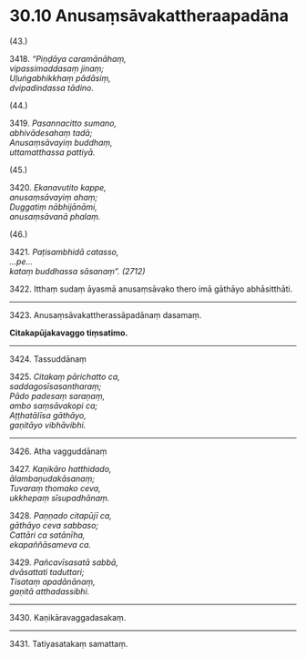 # 30.10 Anusaṃsāvakattheraapadāna

(43.)

3418\. _“Piṇḍāya caramānāhaṃ,_  
_vipassimaddasaṃ jinaṃ;_  
_Uḷuṅgabhikkhaṃ pādāsiṃ,_  
_dvipadindassa tādino._  

(44.)

3419\. _Pasannacitto sumano,_  
_abhivādesahaṃ tadā;_  
_Anusaṃsāvayiṃ buddhaṃ,_  
_uttamatthassa pattiyā._  

(45.)

3420\. _Ekanavutito kappe,_  
_anusaṃsāvayiṃ ahaṃ;_  
_Duggatiṃ nābhijānāmi,_  
_anusaṃsāvanā phalaṃ._  

(46.)

3421\. _Paṭisambhidā catasso,_  
_…pe…_  
_kataṃ buddhassa sāsanaṃ”. (2712)_  

3422\. Itthaṃ sudaṃ āyasmā anusaṃsāvako thero imā gāthāyo abhāsitthāti.

---

3423\. Anusaṃsāvakattherassāpadānaṃ dasamaṃ.

**Citakapūjakavaggo tiṃsatimo.**

---

3424\. Tassuddānaṃ

3425\. _Citakaṃ pārichatto ca,_  
_saddagosīsasantharaṃ;_  
_Pādo padesaṃ saraṇaṃ,_  
_ambo saṃsāvakopi ca;_  
_Aṭṭhatālīsa gāthāyo,_  
_gaṇitāyo vibhāvibhi._  

---

3426\. Atha vagguddānaṃ

3427\. _Kaṇikāro hatthidado,_  
_ālambaṇudakāsanaṃ;_  
_Tuvaraṃ thomako ceva,_  
_ukkhepaṃ sīsupadhānaṃ._  

3428\. _Paṇṇado citapūjī ca,_  
_gāthāyo ceva sabbaso;_  
_Cattāri ca satānīha,_  
_ekapaññāsameva ca._  

3429\. _Pañcavīsasatā sabbā,_  
_dvāsattati taduttari;_  
_Tisataṃ apadānānaṃ,_  
_gaṇitā atthadassibhi._  

---

3430\. Kaṇikāravaggadasakaṃ.

---

3431\. Tatiyasatakaṃ samattaṃ.
